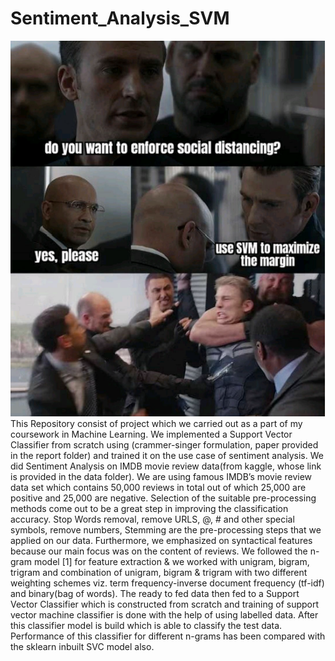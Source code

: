 # Sentiment_Analysis_SVM
![](Results/SVM.png)
This Repository consist of project which we carried out as a part of my coursework in Machine Learning.
We implemented a Support Vector Classifier from scratch using (crammer-singer formulation, paper provided in the report folder) and trained it on the use case of sentiment analysis.
We did Sentiment Analysis on IMDB movie review data(from kaggle, whose link is provided in the data folder).
We are using famous IMDB’s movie review data set which contains 50,000 reviews in total
out of which 25,000 are positive and 25,000 are negative. Selection of the suitable pre-processing
methods come out to be a great step in improving the classification accuracy. Stop Words
removal, remove URLS, @, # and other special symbols, remove numbers, Stemming are the
pre-processing steps that we applied on our data. Furthermore, we emphasized on syntactical
features because our main focus was on the content of reviews.
We followed the n-gram model [1] for feature extraction & we worked with unigram, bigram,
trigram and combination of unigram, bigram & trigram with two different weighting schemes
viz. term frequency-inverse document frequency (tf-idf) and binary(bag of words). The ready
to fed data then fed to a Support Vector Classifier which is constructed from scratch and training of support vector machine classifier is done with the help of using labelled data. After this
classifier model is build which is able to classify the test data. Performance of this classifier for different n-grams has been compared with the sklearn inbuilt SVC model also.
